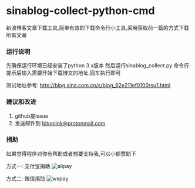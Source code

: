 # sinablog-collect-python-cmd
新浪博客文章下载工具,简单有效的下载命令行小工具,采用获取前一篇的方式下载所有文章

### 运行说明
先确保运行环境已经安装了python 3.x版本
然后运行sinablog_collect.py
命令行提示后输入需要开始下载博文的地址,回车执行即可

测试地址参考: http://blog.sina.com.cn/s/blog_62e211ef0100rsu1.html


### 建议和改进
1. github提issue
2. 发送邮件到 bituplink@protonmail.com


### 捐助
如果觉得程序对你有帮助或者想要支持我,可以小额赞助下

方式一: 支付宝捐助
![alipay](http://www.bituplink.com/assets/img/alipay.png)

方式二: 微信捐助
![wxpay](http://www.bituplink.com/assets/img/wxpay.png)

